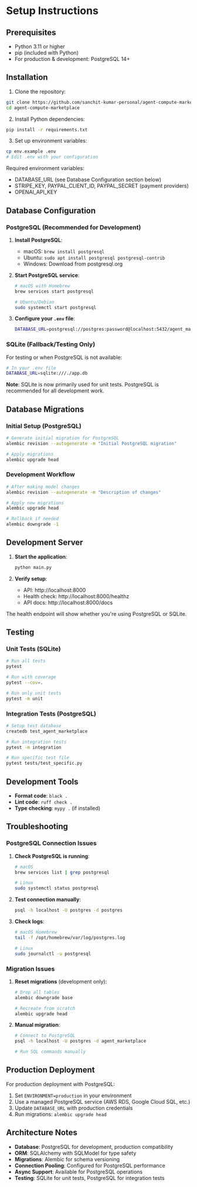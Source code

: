 # Setup Instructions

## Prerequisites

- Python 3.11 or higher
- pip (included with Python)
- For production & development: PostgreSQL 14+

## Installation

1. Clone the repository:

```bash
git clone https://github.com/sanchit-kumar-personal/agent-compute-marketplace.git
cd agent-compute-marketplace
```

2. Install Python dependencies:

```bash
pip install -r requirements.txt
```

3. Set up environment variables:

```bash
cp env.example .env
# Edit .env with your configuration
```

Required environment variables:

- DATABASE_URL (see Database Configuration section below)
- STRIPE_KEY, PAYPAL_CLIENT_ID, PAYPAL_SECRET (payment providers)
- OPENAI_API_KEY

## Database Configuration

### PostgreSQL (Recommended for Development)

1. **Install PostgreSQL**:

   - macOS: `brew install postgresql`
   - Ubuntu: `sudo apt install postgresql postgresql-contrib`
   - Windows: Download from postgresql.org

2. **Start PostgreSQL service**:

   ```bash
   # macOS with Homebrew
   brew services start postgresql

   # Ubuntu/Debian
   sudo systemctl start postgresql
   ```

3. **Configure your `.env` file**:

   ```bash
   DATABASE_URL=postgresql://postgres:password@localhost:5432/agent_marketplace
   ```

### SQLite (Fallback/Testing Only)

For testing or when PostgreSQL is not available:

```bash
# In your .env file
DATABASE_URL=sqlite:///./app.db
```

**Note**: SQLite is now primarily used for unit tests. PostgreSQL is recommended for all development work.

## Database Migrations

### Initial Setup (PostgreSQL)

```bash
# Generate initial migration for PostgreSQL
alembic revision --autogenerate -m "Initial PostgreSQL migration"

# Apply migrations
alembic upgrade head
```

### Development Workflow

```bash
# After making model changes
alembic revision --autogenerate -m "Description of changes"

# Apply new migrations
alembic upgrade head

# Rollback if needed
alembic downgrade -1
```

## Development Server

1. **Start the application**:

   ```bash
   python main.py
   ```

2. **Verify setup**:
   - API: http://localhost:8000
   - Health check: http://localhost:8000/healthz
   - API docs: http://localhost:8000/docs

The health endpoint will show whether you're using PostgreSQL or SQLite.

## Testing

### Unit Tests (SQLite)

```bash
# Run all tests
pytest

# Run with coverage
pytest --cov=.

# Run only unit tests
pytest -m unit
```

### Integration Tests (PostgreSQL)

```bash
# Setup test database
createdb test_agent_marketplace

# Run integration tests
pytest -m integration

# Run specific test file
pytest tests/test_specific.py
```

## Development Tools

- **Format code**: `black .`
- **Lint code**: `ruff check .`
- **Type checking**: `mypy .` (if installed)

## Troubleshooting

### PostgreSQL Connection Issues

1. **Check PostgreSQL is running**:

   ```bash
   # macOS
   brew services list | grep postgresql

   # Linux
   sudo systemctl status postgresql
   ```

2. **Test connection manually**:

   ```bash
   psql -h localhost -U postgres -d postgres
   ```

3. **Check logs**:

   ```bash
   # macOS Homebrew
   tail -f /opt/homebrew/var/log/postgres.log

   # Linux
   sudo journalctl -u postgresql
   ```

### Migration Issues

1. **Reset migrations** (development only):

   ```bash
   # Drop all tables
   alembic downgrade base

   # Recreate from scratch
   alembic upgrade head
   ```

2. **Manual migration**:

   ```bash
   # Connect to PostgreSQL
   psql -h localhost -U postgres -d agent_marketplace

   # Run SQL commands manually
   ```

## Production Deployment

For production deployment with PostgreSQL:

1. Set `ENVIRONMENT=production` in your environment
2. Use a managed PostgreSQL service (AWS RDS, Google Cloud SQL, etc.)
3. Update `DATABASE_URL` with production credentials
4. Run migrations: `alembic upgrade head`

## Architecture Notes

- **Database**: PostgreSQL for development, production compatibility
- **ORM**: SQLAlchemy with SQLModel for type safety
- **Migrations**: Alembic for schema versioning
- **Connection Pooling**: Configured for PostgreSQL performance
- **Async Support**: Available for PostgreSQL operations
- **Testing**: SQLite for unit tests, PostgreSQL for integration tests
